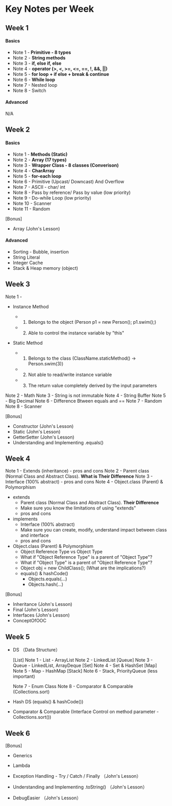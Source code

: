 # Key Notes per Week

## Week 1 
#### **Basics**

- Note 1 - **Primitive - 8 types**
- Note 2 - **String methods**
- Note 3 - **if, else if, else**
- Note 4 - **operator (>, <, >=, <=, ==, !, &&, ||)**
- Note 5 - **for loop + if else + break & continue**
- Note 6 - **While loop**
- Note 7 - Nested loop
- Note 8 - Switch

#### **Advanced**
N/A

## Week 2
#### **Basics**

- Note 1 - **Methods (Static)**
- Note 2 - **Array (17 types)**
- Note 3 - **Wrapper Class - 8 classes (Converison)**
- Note 4 - **CharArray**
- Note 5 - **for-each loop**
- Note 6 - Primitive (Upcast/ Downcast) And Overflow
- Note 7 - ASCII - char/ int
- Note 8 - Pass by reference/ Pass by value (low priority)
- Note 9 - Do-while Loop (low priority)
- Note 10 - Scanner
- Note 11 - Random

[Bonus]

- Array (John's Lesson)

#### **Advanced**
- Sorting - Bubble, insertion
- String Literal
- Integer Cache
- Stack & Heap memory (object)

## Week 3

Note 1 -

- Instance Method
  - 1. Belongs to the object (Person p1 = new Person(); p1.swim();)
  - 2. Able to control the instance variable by "this"

- Static Method
  - 1. Belongs to the class (ClassName.staticMethod() -> Person.swim(3))
  - 2. Not able to read/write instance variable
  - 3. The return value completely derived by the input parameters

Note 2 - Math
Note 3 - String is not immutable
Note 4 - String Buffer
Note 5 - Big Decimal
Note 6 - Difference Btween equals and ==
Note 7 - Random
Note 8 - Scanner

[Bonus]

- Constructor (John's Lesson)
- Static (John's Lesson)
- GetterSetter (John's Lesson)
- Understanding and Implementing .equals()

## Week 4

Note 1 - Extends (inheritance) - pros and cons
Note 2 - Parent class (Normal Class and Abstract Class). **What is Their Difference**
Note 3 - Interface (100% abstract) - pros and cons
Note 4 - Object.class (Parent) & Polymorphism

- extends
  - Parent class (Normal Class and Abstract Class). **Their Difference**
  - Make sure you know the limitations of using "extends"
  - pros and cons
- implements
  - Interface (100% abstract)
  - Make sure you can create, modify, understand impact between class and interface
  - pros and cons
- Object.class (Parent) & Polymorphism
  - Object Reference Type vs Object Type
  - What if "Object Reference Type" is a parent of "Object Type"?
  - What if "Object Type" is a parent of "Object Reference Type"?
  - Object obj = new ChildClass(); (What are the implications?)
  - equals() & hashCode()
    - Objects.equals(...)
    - Objects.hash(...)

[Bonus]

- Inheritance (John's Lesson)
- Final (John's Lesson)
- Interfaces (John's Lesson)
- ConceptOfOOC

## Week 5

- DS （Data Structure）

  [List]
  Note 1 - List - ArrayList
  Note 2 - LinkedList 
  [Queue]
  Note 3 - Queue - LinkedList, ArrayDeque 
  [Set]
  Note 4 - Set & HashSet
  [Map]
  Note 5 - Map - HashMap
  [Stack]
  Note 6 - Stack, PriorityQueue (less important)

  Note 7 - Enum Class
  Note 8 - Comparator & Comparable (Collections.sort)

- Hash DS (equals() & hashCode())
- Comparator & Comparable (Interface Control on method parameter - Collections.sort())

## Week 6

[Bonus]

- Generics
- Lambda

- Exception Handling - Try / Catch / Finally （John's Lesson）
- Understanding and Implementing .toString() （John's Lesson）
- DebugEasier （John's Lesson） 